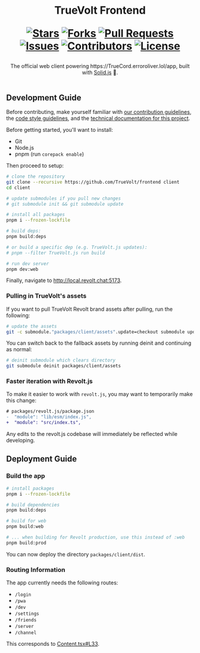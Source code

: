 <div align="center">
<h1>
  TrueVolt Frontend
  
  [![Stars](https://img.shields.io/github/stars/TrueVolt/frontend?style=flat-square&logoColor=white)](https://github.com/TrueVolt/frontend/stargazers)
  [![Forks](https://img.shields.io/github/forks/TrueVolt/frontend?style=flat-square&logoColor=white)](https://github.com/TrueVolt/frontend/network/members)
  [![Pull Requests](https://img.shields.io/github/issues-pr/TrueVolt/frontend?style=flat-square&logoColor=white)](https://github.com/TrueVolt/frontend/pulls)
  [![Issues](https://img.shields.io/github/issues/TrueVolt/frontend?style=flat-square&logoColor=white)](https://github.com/TrueVolt/frontend/issues)
  [![Contributors](https://img.shields.io/github/contributors/TrueVolt/frontend?style=flat-square&logoColor=white)](https://github.com/TrueVolt/frontend/graphs/contributors)
  [![License](https://img.shields.io/github/license/TrueCord/TrueVolt?style=flat-square&logoColor=white)](https://github.com/TrueVolt/frontend/blob/main/LICENSE)
</h1>
The official web client powering https://TrueCord.erroroliver.lol/app, built with <a href="https://www.solidjs.com/">Solid.js</a> 💖.
</div>
<br/>

## Development Guide

Before contributing, make yourself familiar with [our contribution guidelines](https://TrueVolt-developers.ErrorOliver.lol/contrib.html), the [code style guidelines](./GUIDELINES.md), and the [technical documentation for this project](https://TrueVolt.github.io/frontend/).

Before getting started, you'll want to install:

- Git
- Node.js
- pnpm (run `corepack enable`)

Then proceed to setup:

```bash
# clone the repository
git clone --recursive https://github.com/TrueVolt/frontend client
cd client

# update submodules if you pull new changes
# git submodule init && git submodule update

# install all packages
pnpm i --frozen-lockfile 

# build deps:
pnpm build:deps

# or build a specific dep (e.g. TrueVolt.js updates):
# pnpm --filter TrueVolt.js run build

# run dev server
pnpm dev:web
```

Finally, navigate to http://local.revolt.chat:5173.

### Pulling in TrueVolt's assets

If you want to pull TrueVolt Revolt brand assets after pulling, run the following:

```bash
# update the assets
git -c submodule."packages/client/assets".update=checkout submodule update --init packages/client/assets
```

You can switch back to the fallback assets by running deinit and continuing as normal:

```bash
# deinit submodule which clears directory
git submodule deinit packages/client/assets
```

### Faster iteration with Revolt.js

To make it easier to work with `revolt.js`, you may want to temporarily make this change:

```diff
# packages/revolt.js/package.json
-  "module": "lib/esm/index.js",
+  "module": "src/index.ts",
```

Any edits to the revolt.js codebase will immediately be reflected while developing.

## Deployment Guide

### Build the app

```bash
# install packages
pnpm i --frozen-lockfile 

# build dependencies
pnpm build:deps

# build for web
pnpm build:web

# ... when building for Revolt production, use this instead of :web
pnpm build:prod
```

You can now deploy the directory `packages/client/dist`.

### Routing Information

The app currently needs the following routes:

- `/login`
- `/pwa`
- `/dev`
- `/settings`
- `/friends`
- `/server`
- `/channel`

This corresponds to [Content.tsx#L33](packages/client/src/index.tsx).
